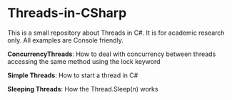 # Threads-in-CSharp

This is a small repository about Threads in C#. It is for academic research only. All examples are Console friendly.

<b>ConcurrencyThreads</b>: How to deal with concurrency between threads accessing the same method using the lock keyword

<b>Simple Threads</b>: How to start a thread in C#

<b>Sleeping Threads</b>: How the Thread.Sleep(n) works
